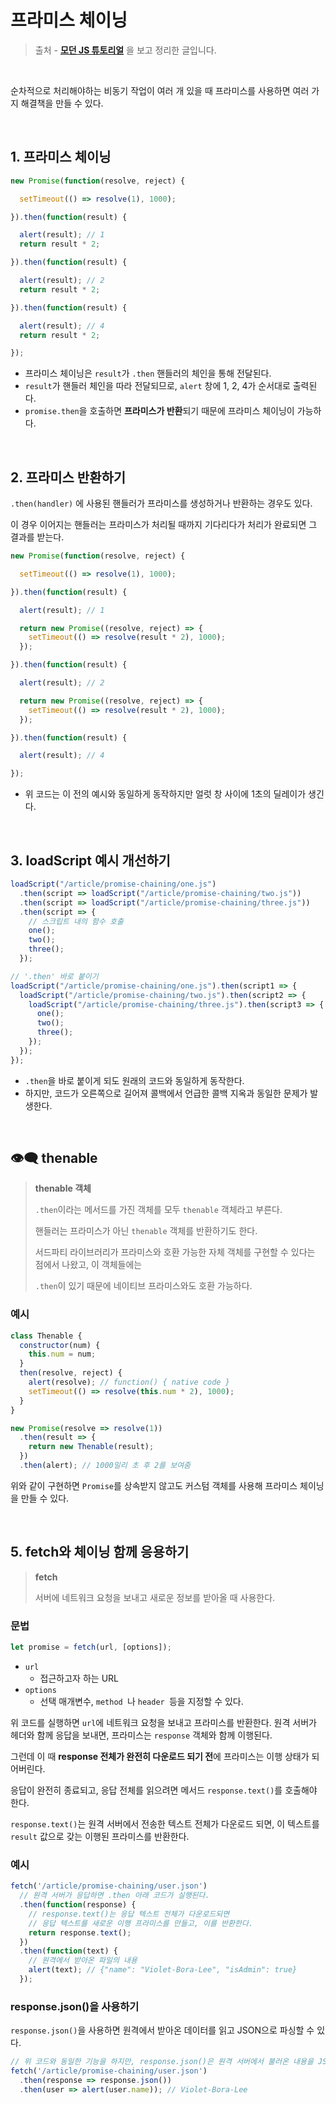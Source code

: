 # 프라미스 체이닝



> 출처 - [**모던 JS 튜토리얼**](**https://ko.javascript.info/**) 을 보고 정리한 글입니다.



<br>



순차적으로 처리해야하는 비동기 작업이 여러 개 있을 때 프라미스를 사용하면 여러 가지 해결책을 만들 수 있다.

<br>

## 1. 프라미스 체이닝

```javascript
new Promise(function(resolve, reject) {

  setTimeout(() => resolve(1), 1000);

}).then(function(result) {

  alert(result); // 1
  return result * 2;

}).then(function(result) {

  alert(result); // 2
  return result * 2;

}).then(function(result) {

  alert(result); // 4
  return result * 2;

});
```

- 프라미스 체이닝은 `result`가 `.then` 핸들러의 체인을 통해 전달된다.
- `result`가 핸들러 체인을 따라 전달되므로, `alert` 창에 1, 2, 4가 순서대로 출력된다.
- `promise.then`을 호출하면 **프라미스가 반환**되기 때문에 프라미스 체이닝이 가능하다.

<br>

## 2. 프라미스 반환하기

`.then(handler)` 에 사용된 핸들러가 프라미스를 생성하거나 반환하는 경우도 있다.

이 경우 이어지는 핸들러는 프라미스가 처리될 때까지 기다리다가 처리가 완료되면 그 결과를 받는다.

```javascript
new Promise(function(resolve, reject) {

  setTimeout(() => resolve(1), 1000);

}).then(function(result) {

  alert(result); // 1

  return new Promise((resolve, reject) => {
    setTimeout(() => resolve(result * 2), 1000);
  });

}).then(function(result) {

  alert(result); // 2

  return new Promise((resolve, reject) => {
    setTimeout(() => resolve(result * 2), 1000);
  });

}).then(function(result) {

  alert(result); // 4

});
```

- 위 코드는 이 전의 예시와 동일하게 동작하지만 얼럿 창 사이에 1초의 딜레이가 생긴다.

<br>

## 3. loadScript 예시 개선하기

```javascript
loadScript("/article/promise-chaining/one.js")
  .then(script => loadScript("/article/promise-chaining/two.js"))
  .then(script => loadScript("/article/promise-chaining/three.js"))
  .then(script => {
    // 스크립트 내의 함수 호출
    one();
    two();
    three();
  });
```

```javascript
// '.then' 바로 붙이기
loadScript("/article/promise-chaining/one.js").then(script1 => {
  loadScript("/article/promise-chaining/two.js").then(script2 => {
    loadScript("/article/promise-chaining/three.js").then(script3 => {
      one();
      two();
      three();
    });
  });
});
```

- `.then`을 바로 붙이게 되도 원래의 코드와 동일하게 동작한다.
- 하지만, 코드가 오른쪽으로 길어져 콜백에서 언급한 콜백 지옥과 동일한 문제가 발생한다.

<br>

## 👁️‍🗨️ thenable

> **thenable 객체**
>
> `.then`이라는 메서드를 가진 객체를 모두 `thenable` 객체라고 부른다.
>
> 핸들러는 프라미스가 아닌 `thenable` 객체를 반환하기도 한다.
>
> 서드파티 라이브러리가 프라미스와 호환 가능한 자체 객체를 구현할 수 있다는 점에서 나왔고, 이 객체들에는
>
> `.then`이 있기 때문에 네이티브 프라미스와도 호환 가능하다.

### 예시

```javascript
class Thenable {
  constructor(num) {
    this.num = num;
  }
  then(resolve, reject) {
    alert(resolve); // function() { native code }
    setTimeout(() => resolve(this.num * 2), 1000);
  }
}

new Promise(resolve => resolve(1))
  .then(result => {
    return new Thenable(result);
  })
  .then(alert); // 1000밀리 초 후 2를 보여줌
```

위와 같이 구현하면 `Promise`를 상속받지 않고도 커스텀 객체를 사용해 프라미스 체이닝을 만들 수 있다.

<br>

## 5. fetch와 체이닝 함께 응용하기

> **fetch**
>
> 서버에 네트워크 요청을 보내고 새로운 정보를 받아올 때 사용한다.

### 문법

```javascript
let promise = fetch(url, [options]);
```

- `url`
  - 접근하고자 하는 URL
- `options`
  - 선택 매개변수, `method `나 `header `등을 지정할 수 있다.

위 코드를 실행하면 `url`에 네트워크 요청을 보내고 프라미스를 반환한다. 원격 서버가 헤더와 함께 응답을 보내면, 프라미스는 `response` 객체와 함께 이행된다.

그런데 이 때 **response 전체가 완전히 다운로드 되기 전**에 프라미스는 이행 상태가 되어버린다.

응답이 완전히 종료되고, 응답 전체를 읽으려면 메서드 `response.text()`를 호출해야 한다.

`response.text()`는 원격 서버에서 전송한 텍스트 전체가 다운로드 되면, 이 텍스트를 `result` 값으로 갖는 이행된 프라미스를 반환한다.

### 예시

```javascript
fetch('/article/promise-chaining/user.json')
  // 원격 서버가 응답하면 .then 아래 코드가 실행된다.
  .then(function(response) {
    // response.text()는 응답 텍스트 전체가 다운로드되면
    // 응답 텍스트를 새로운 이행 프라미스를 만들고, 이를 반환한다.
    return response.text();
  })
  .then(function(text) {
    // 원격에서 받아온 파일의 내용
    alert(text); // {"name": "Violet-Bora-Lee", "isAdmin": true}
  });
```

### response.json()을 사용하기

`response.json()`을 사용하면 원격에서 받아온 데이터를 읽고 JSON으로 파싱할 수 있다.

```javascript
// 위 코드와 동일한 기능을 하지만, response.json()은 원격 서버에서 불러온 내용을 JSON으로 변경해준다.
fetch('/article/promise-chaining/user.json')
  .then(response => response.json())
  .then(user => alert(user.name)); // Violet-Bora-Lee
```